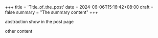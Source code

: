 +++
title = 'Title_of_the_post'
date = 2024-06-06T15:16:42+08:00
draft = false
summary = "The summary content"
+++

abstraction show in the post page
<!--more-->
other content